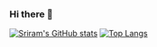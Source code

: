 ### Hi there 👋
[![Sriram's GitHub stats](https://github-readme-stats.vercel.app/api?username=sriram0107)](https://github.com/anuraghazra/github-readme-stats)
[![Top Langs](https://github-readme-stats.vercel.app/api/top-langs/?username=sriram0107&layout=compact)](https://github.com/anuraghazra/github-readme-stats)


<!--
**sriram0107/sriram0107** is a ✨ _special_ ✨ repository because its `README.md` (this file) appears on your GitHub profile.

Here are some ideas to get you started:

- 🔭 I’m currently working on ...
- 🌱 I’m currently learning ...
- 👯 I’m looking to collaborate on ...
- 🤔 I’m looking for help with ...
- 💬 Ask me about ...
- 📫 How to reach me: ...
- 😄 Pronouns: ...
- ⚡ Fun fact: ...
-->

